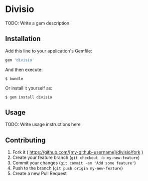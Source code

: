 # Divisio

TODO: Write a gem description

## Installation

Add this line to your application's Gemfile:

```ruby
gem 'divisio'
```

And then execute:

    $ bundle

Or install it yourself as:

    $ gem install divisio

## Usage

TODO: Write usage instructions here

## Contributing

1. Fork it ( https://github.com/[my-github-username]/divisio/fork )
2. Create your feature branch (`git checkout -b my-new-feature`)
3. Commit your changes (`git commit -am 'Add some feature'`)
4. Push to the branch (`git push origin my-new-feature`)
5. Create a new Pull Request
